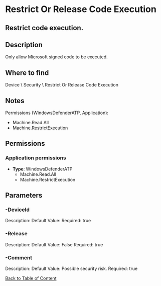# Restrict Or Release Code Execution

## Restrict code execution.

## Description
Only allow Microsoft signed code to be executed.

## Where to find
Device \ Security \ Restrict Or Release Code Execution

## Notes
Permissions (WindowsDefenderATP, Application):
- Machine.Read.All
- Machine.RestrictExecution

## Permissions
### Application permissions
- **Type**: WindowsDefenderATP
  - Machine.Read.All
  - Machine.RestrictExecution


## Parameters
### -DeviceId
Description: 
Default Value: 
Required: true

### -Release
Description: 
Default Value: False
Required: true

### -Comment
Description: 
Default Value: Possible security risk.
Required: true


[Back to Table of Content](../../../README.md)

